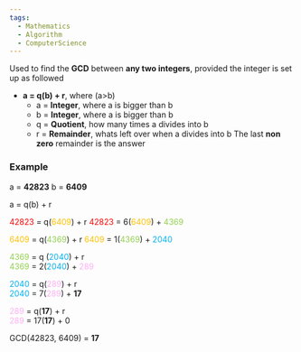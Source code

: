 ```yaml
---
tags:
  - Mathematics
  - Algorithm
  - ComputerScience
---
```

Used to find the **GCD** between **any two integers**, provided the integer is set up as followed
- **a = q(b) + r**, where (a>b)
	- a = **Integer**, where a is bigger than b
	- b = **Integer**, where a is bigger than b
	- q = **Quotient**, how many times a divides into b
	- r = **Remainder**, whats left over when a divides into b
The last **non zero** remainder is the answer
  
### Example

a = **42823** 
b = **6409**

a = q(b) + r

<font color="#ff0000">42823</font> = q(<font color="#ffc000">6409</font>) + r
<font color="#ff0000">42823</font> = 6(<font color="#ffc000">6409</font>) + <font color="#92d050">4369</font>

<font color="#ffc000">6409</font> = q(<font color="#92d050">4369</font>) + r
<font color="#ffc000">6409</font> = 1(<font color="#92d050">4369</font>) + <font color="#00b0f0">2040</font>

<font color="#92d050">4369</font> = q (<font color="#00b0f0">2040</font>) + r  
<font color="#92d050">4369</font> = 2(<font color="#00b0f0">2040</font>) + <font color="#ffb0f3">289</font>

<font color="#00b0f0">2040</font> = q(<font color="#ffb0f3">289</font>) + r  
<font color="#00b0f0">2040</font> = 7(<font color="#ffb0f3">289</font>) + **17**

<font color="#ffb0f3">289</font> = q(**17**) + r  
<font color="#ffb0f3">289</font> = 17(**17**) + 0

GCD(42823, 6409) = **17**

